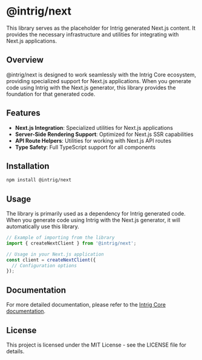 # @intrig/next

This library serves as the placeholder for Intrig generated Next.js content. It provides the necessary infrastructure and utilities for integrating with Next.js applications.

## Overview

@intrig/next is designed to work seamlessly with the Intrig Core ecosystem, providing specialized support for Next.js applications. When you generate code using Intrig with the Next.js generator, this library provides the foundation for that generated code.

## Features

- **Next.js Integration**: Specialized utilities for Next.js applications
- **Server-Side Rendering Support**: Optimized for Next.js SSR capabilities
- **API Route Helpers**: Utilities for working with Next.js API routes
- **Type Safety**: Full TypeScript support for all components

## Installation

```bash
npm install @intrig/next
```

## Usage

The library is primarily used as a dependency for Intrig generated code. When you generate code using Intrig with the Next.js generator, it will automatically use this library.

```typescript
// Example of importing from the library
import { createNextClient } from '@intrig/next';

// Usage in your Next.js application
const client = createNextClient({
  // Configuration options
});
```

## Documentation

For more detailed documentation, please refer to the [Intrig Core documentation](https://docs.intrig.io).

## License

This project is licensed under the MIT License - see the LICENSE file for details.
